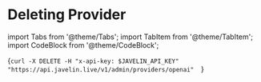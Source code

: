# Deleting Provider
import Tabs from '@theme/Tabs';
import TabItem from '@theme/TabItem';
import CodeBlock from '@theme/CodeBlock';

<Tabs>
<TabItem value="shell" label="curl">

<CodeBlock
  language="python">
  {`
curl -X DELETE -H "x-api-key: $JAVELIN_API_KEY" "https://api.javelin.live/v1/admin/providers/openai"  
`}
</CodeBlock>

</TabItem>

<!--

<TabItem value="py" label="Python">

```py
from javelin_sdk import (
    JavelinClient,
    Provider
)
import os
 
# Retrieve environment variables
javelin_api_key = os.getenv('JAVELIN_API_KEY')

# create javelin client
client = JavelinClient(base_url="https://api.javelin.live",
                       javelin_api_key=javelin_api_key,
)

# provider name to delete is "openai"
provider_name = "openai"

# delete the provider, for async use `await client.adelete_provider(provider_name)`
client.delete_provider(provider_name) 

```

</TabItem>

-->

</Tabs>